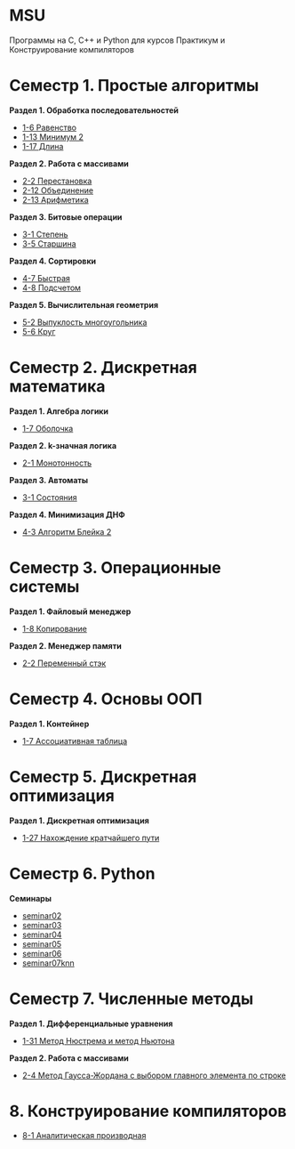 # MSU

Программы на C, C++ и Python для курсов Практикум и Конструирование компиляторов

# Семестр 1. Простые алгоритмы

**Раздел 1. Обработка последовательностей**

- [1-6 Равенство](https://github.com/niwkvi/MSU/tree/main/1/1-6)
- [1-13 Минимум 2](https://github.com/niwkvi/MSU/tree/main/1/1-13)
- [1-17 Длина](https://github.com/niwkvi/MSU/tree/main/1/1-17)

**Раздел 2. Работа с массивами**

- [2-2 Перестановка](https://github.com/niwkvi/MSU/tree/main/1/2-2)
- [2-12 Объединение](https://github.com/niwkvi/MSU/tree/main/1/2-12)
- [2-13 Арифметика](https://github.com/niwkvi/MSU/tree/main/1/2-13)

**Раздел 3. Битовые операции**

- [3-1 Степень](https://github.com/niwkvi/MSU/tree/main/1/3-1)
- [3-5 Старшина](https://github.com/niwkvi/MSU/tree/main/1/3-5)

**Раздел 4. Сортировки**

- [4-7 Быстрая](https://github.com/niwkvi/MSU/tree/main/1/4-7)
- [4-8 Подсчетом](https://github.com/niwkvi/MSU/tree/main/1/4-8)

**Раздел 5. Вычислительная геометрия**

- [5-2 Выпуклость многоугольника](https://github.com/niwkvi/MSU/tree/main/1/5-2)
- [5-6 Круг](https://github.com/niwkvi/MSU/tree/main/1/5-6)

# Семестр 2. Дискретная математика

**Раздел 1. Алгебра логики**

- [1-7 Оболочка](https://github.com/niwkvi/MSU/tree/main/2/1-7)

**Раздел 2. k-значная логика**

- [2-1 Монотонность](https://github.com/niwkvi/MSU/tree/main/2/2-1)

**Раздел 3. Автоматы**

- [3-1 Состояния](https://github.com/niwkvi/MSU/tree/main/2/3-1)

**Раздел 4. Минимизация ДНФ**

- [4-3 Алгоритм Блейка 2](https://github.com/niwkvi/MSU/tree/main/2/4-3)

# Семестр 3. Операционные системы

**Раздел 1. Файловый менеджер**

- [1-8 Копирование](https://github.com/niwkvi/MSU/tree/main/3/1-8)

**Раздел 2. Менеджер памяти**

- [2-2 Переменный стэк](https://github.com/niwkvi/MSU/tree/main/3/2-2)

# Семестр 4. Основы ООП

**Раздел 1. Контейнер**

- [1-7 Ассоциативная таблица](https://github.com/niwkvi/MSU/tree/main/4/1-7)

# Семестр 5. Дискретная оптимизация

**Раздел 1. Дискретная оптимизация**

- [1-27 Нахождение кратчайшего пути](https://github.com/niwkvi/MSU/tree/main/5/1-27)

# Семестр 6. Python

**Семинары**

- [seminar02](https://github.com/niwkvi/MSU/tree/main/6/seminar02)
- [seminar03](https://github.com/niwkvi/MSU/tree/main/6/seminar03)
- [seminar04](https://github.com/niwkvi/MSU/tree/main/6/seminar04)
- [seminar05](https://github.com/niwkvi/MSU/tree/main/6/seminar05)
- [seminar06](https://github.com/niwkvi/MSU/tree/main/6/seminar06)
- [seminar07knn](https://github.com/niwkvi/MSU/tree/main/6/seminar07knn)

# Семестр 7. Численные методы

**Раздел 1. Дифференциальные уравнения**

- [1-31 Метод Нюстрема и метод Ньютона](https://github.com/niwkvi/MSU/tree/main/7/1-31)

**Раздел 2. Работа с массивами**

- [2-4 Метод Гаусса-Жордана с выбором главного элемента по строке](https://github.com/niwkvi/MSU/tree/main/7/2-4)

# 8. Конструирование компиляторов

- [8-1 Аналитическая производная](https://github.com/niwkvi/MSU/tree/main/8/8-1)
